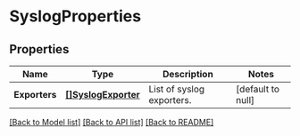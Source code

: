 # SyslogProperties

## Properties
Name | Type | Description | Notes
------------ | ------------- | ------------- | -------------
**Exporters** | [**[]SyslogExporter**](SyslogExporter.md) | List of syslog exporters. | [default to null]

[[Back to Model list]](../README.md#documentation-for-models) [[Back to API list]](../README.md#documentation-for-api-endpoints) [[Back to README]](../README.md)

